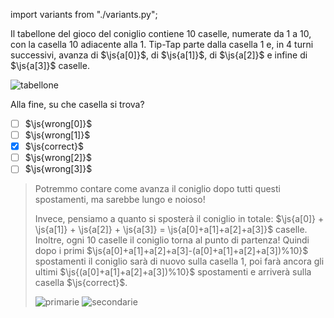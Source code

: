 import variants from "./variants.py";

Il tabellone del gioco del coniglio contiene $10$ caselle, numerate da $1$ a $10$, con la casella $10$ adiacente alla $1$. Tip-Tap parte dalla casella $1$ e, in $4$ turni successivi, avanza di $\js{a[0]}$, di $\js{a[1]}$, di $\js{a[2]}$ e infine di $\js{a[3]}$ caselle.

![tabellone](fig.asy)

Alla fine, su che casella si trova?

- [ ] $\js{wrong[0]}$
- [ ] $\js{wrong[1]}$
- [x] $\js{correct}$
- [ ] $\js{wrong[2]}$
- [ ] $\js{wrong[3]}$

> Potremmo contare come avanza il coniglio dopo tutti questi spostamenti, ma sarebbe lungo e noioso!
>
> Invece, pensiamo a quanto si sposterà il coniglio in totale: $\js{a[0]} + \js{a[1]} + \js{a[2]} + \js{a[3]} = \js{a[0]+a[1]+a[2]+a[3]}$ caselle.
> Inoltre, ogni 10 caselle il coniglio torna al punto di partenza! Quindi dopo i primi $\js{a[0]+a[1]+a[2]+a[3]-(a[0]+a[1]+a[2]+a[3])%10}$
> spostamenti il coniglio sarà di nuovo sulla casella 1, poi farà ancora gli ultimi $\js{(a[0]+a[1]+a[2]+a[3])%10}$ spostamenti e
> arriverà sulla casella $\js{correct}$.
>
> ![primarie](2-primarie.asy) ![secondarie](1-secondarie.asy)
